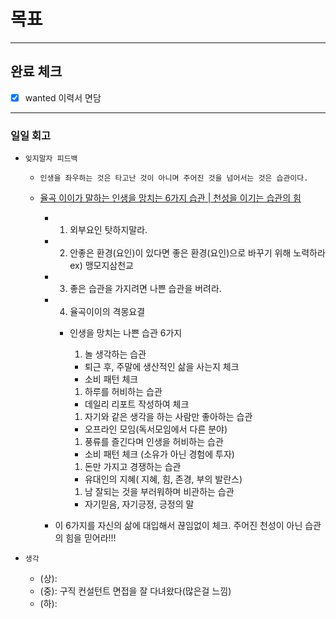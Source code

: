 # 목표

---

## 완료 체크

- [x] wanted 이력서 면담

---

### 일일 회고

- `잊지말자 피드백`

  - `인생을 좌우하는 것은 타고난 것이 아니며 주어진 것을 넘어서는 것은 습관이다.`

  - [율곡 이이가 말하는 인생을 망치는 6가지 습관 | 천성을 이기는 습관의 힘](https://youtu.be/hl3WYQ_Ymp0)

    - 1. 외부요인 탓하지말라.
    - 2. 안좋은 환경(요인)이 있다면 좋은 환경(요인)으로 바꾸기 위해 노력하라 ex) 맹모지삼천교
    - 3. 좋은 습관을 가지려면 나쁜 습관을 버려라.
    - 4. 율곡이이의 격몽요결

      - 인생을 망치는 나쁜 습관 6가지

        1. 놀 생각하는 습관

        - 퇴근 후, 주말에 생산적인 삶을 사는지 체크
        - 소비 패턴 체크

        1. 하루를 허비하는 습관

        - 데일리 리포트 작성하여 체크

        1. 자기와 같은 생각을 하는 사람만 좋아하는 습관

        - 오프라인 모임(독서모임에서 다른 분야)

        1. 풍류를 즐긴다며 인생을 허비하는 습관

        - 소비 패턴 체크 (소유가 아닌 경험에 투자)

        1. 돈만 가지고 경쟁하는 습관

        - 유대인의 지혜( 지혜, 힘, 존경, 부의 발란스)

        1. 남 잘되는 것을 부러워하며 비관하는 습관

        - 자기믿음, 자기긍정, 긍정의 말

    - 이 6가지를 자신의 삶에 대입해서 끊임없이 체크. 주어진 천성이 아닌 습관의 힘을 믿어라!!!

- `생각`
  - (상): 
  - (중): 구직 컨설턴트 면접을 잘 다녀왔다(많은걸 느낌)
  - (하):
